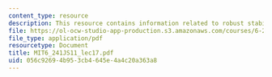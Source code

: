 ```yaml
---
content_type: resource
description: This resource contains information related to robust stability.
file: https://ol-ocw-studio-app-production.s3.amazonaws.com/courses/6-241j-dynamic-systems-and-control-spring-2011/056c92694b953cb4645e4a4c20a363a8_MIT6_241JS11_lec17.pdf
file_type: application/pdf
resourcetype: Document
title: MIT6_241JS11_lec17.pdf
uid: 056c9269-4b95-3cb4-645e-4a4c20a363a8
---
```

